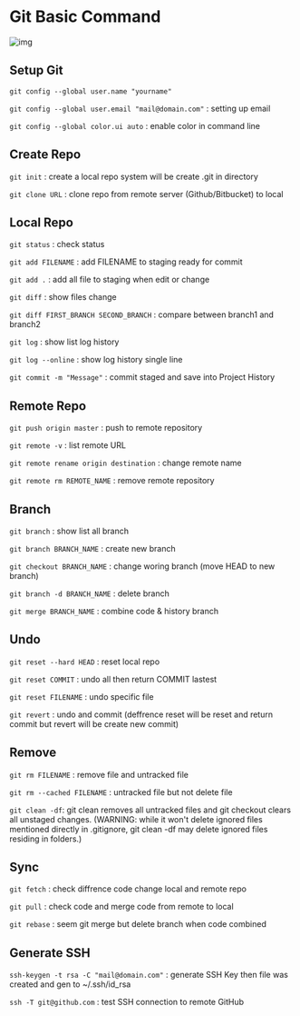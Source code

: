 # Git Basic Command

![img](https://upload.wikimedia.org/wikipedia/commons/3/3f/Git_icon.svg)

## Setup Git
```git config --global user.name "yourname"```

```git config --global user.email "mail@domain.com"``` : setting up email

```git config --global color.ui auto``` : enable color in command line

## Create Repo

```git init``` : create a local repo system will be create .git in directory

```git clone URL``` : clone repo from remote server (Github/Bitbucket) to local

## Local Repo

```git status``` : check status

```git add FILENAME``` : add FILENAME to staging ready for commit

```git add .``` : add all file to staging when edit or change

```git diff``` : show files change

```git diff FIRST_BRANCH SECOND_BRANCH``` : compare between branch1 and branch2

```git log``` : show list log history

```git log --online``` : show log history single line

```git commit -m "Message"``` : commit staged and save into Project History

## Remote Repo

```git push origin master``` :  push to remote repository

```git remote -v``` : list remote URL

```git remote rename origin destination``` : change remote name

```git remote rm REMOTE_NAME``` : remove remote repository

## Branch

```git branch``` : show list all branch

```git branch BRANCH_NAME``` : create new branch

```git checkout BRANCH_NAME``` : change woring branch (move HEAD to new branch)

```git branch -d BRANCH_NAME``` : delete branch

```git merge BRANCH_NAME``` : combine code & history branch

## Undo

```git reset --hard HEAD``` : reset local repo

```git reset COMMIT``` : undo all then return COMMIT lastest

```git reset FILENAME``` : undo specific file

```git revert``` : undo and commit (deffrence reset will be  reset and return commit but revert will be create new commit)

## Remove

```git rm FILENAME``` : remove file and untracked file

```git rm --cached FILENAME``` : untracked file but not delete file

```git clean -df```: git clean removes all untracked files and git checkout clears all unstaged changes. (WARNING: while it won't delete ignored files mentioned directly in .gitignore, git clean -df may delete ignored files residing in folders.)

## Sync

```git fetch``` : check diffrence code change local and remote repo

```git pull``` : check code and merge code from remote to local

```git rebase``` : seem git merge but delete branch when code combined

## Generate SSH

```ssh-keygen -t rsa -C "mail@domain.com"``` : generate SSH Key then file was created and gen to  ~/.ssh/id_rsa

```ssh -T git@github.com``` : test SSH connection to remote GitHub
